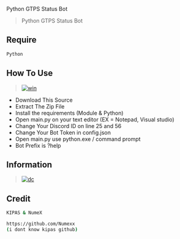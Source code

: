 Python GTPS Status Bot
> Python GTPS Status Bot

## Require
```bash
Python
```

## How To Use
> [![win](https://img.shields.io/badge/windows-0078D6?style=for-the-badge&logo=windows&logoColor=white)](https://github.com/Lamp1337)
  - Download This Source
  - Extract The Zip File
  - Install the requirements (Module & Python)
  - Open main.py on your text editor (EX = Notepad, Visual studio)
  - Change Your Discord ID on line 25 and 56
  - Change Your Bot Token in config.json
  - Open main.py use python.exe / command prompt
  - Bot Prefix is ?help

## Information
> [![dc](https://img.shields.io/badge/Discord-7289DA?style=for-the-badge&logo=discord&logoColor=white)](https://discordapp.com/users/885830821704003614/)

## Credit
```bash
KIPAS & NumeX

https://github.com/Numexx
(i dont know kipas github)
```
